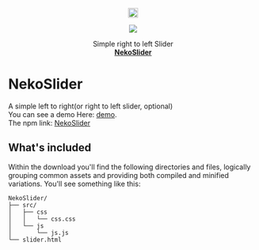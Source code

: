 <p align="center">
  <a href="https://getbootstrap.com/">
    <img src="https://github.githubassets.com/images/icons/emoji/unicode/1f63c.png?v8" alt="Bootstrap logo" width="20" height="20">
  </a>
  <p align="center">  
    <a href="https://img.shields.io/apm/l/npm?style=flat-square">
     <img src="https://img.shields.io/apm/l/npm?style=flat-square">
    </a>
  </p>
  
</p>
<p align="center">
  Simple right to left Slider
  <br>
  <a href="https://github.com/Dark-Red-Apple/Test" ><strong>NekoSlider</strong></a>
</p>

# NekoSlider
A simple left to right(or right to left slider, optional)
<br>
You can see a demo Here: <a href="https://dark-red-apple.github.io/neko-slider/" target="__blank">demo</a>.
<br>
The npm link: <a href="https://www.npmjs.com/package/nekoslider" target="__blank">NekoSlider</a>
## What's included

Within the download you'll find the following directories and files, logically grouping common assets and providing both compiled and minified variations. You'll see something like this:

```
NekoSlider/
├── src/
│   ├── css 
│   │   └── css.css
│   └── js
│       └── js.js
└── slider.html

```
